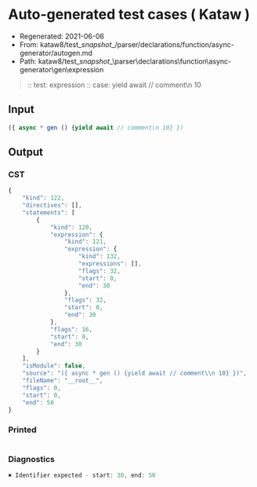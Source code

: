# Auto-generated test cases ( Kataw )
- Regenerated: 2021-06-06
- From: kataw8/test\__snapshot__/parser/declarations/function/async-generator/autogen.md
- Path: kataw8/test\__snapshot__\parser\declarations\function\async-generator\gen\expression
> :: test: expression
> :: case: yield await // comment\n 10
## Input

`````js
({ async * gen () {yield await // comment\n 10} })
`````
## Output

### CST

```javascript
{
    "kind": 122,
    "directives": [],
    "statements": [
        {
            "kind": 120,
            "expression": {
                "kind": 121,
                "expression": {
                    "kind": 132,
                    "expressions": [],
                    "flags": 32,
                    "start": 0,
                    "end": 30
                },
                "flags": 32,
                "start": 0,
                "end": 30
            },
            "flags": 16,
            "start": 0,
            "end": 30
        }
    ],
    "isModule": false,
    "source": "({ async * gen () {yield await // comment\\n 10} })",
    "fileName": "__root__",
    "flags": 0,
    "start": 0,
    "end": 50
}
```

### Printed

```javascript

```

### Diagnostics

```javascript
✖ Identifier expected - start: 30, end: 50

```

